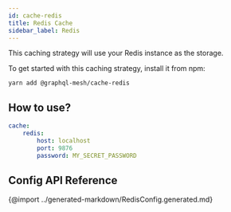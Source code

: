 ```yaml
---
id: cache-redis
title: Redis Cache
sidebar_label: Redis
---
```


This caching strategy will use your Redis instance as the storage.

To get started with this caching strategy, install it from npm:

```
yarn add @graphql-mesh/cache-redis
```

## How to use?

```yml
cache:
    redis:
        host: localhost
        port: 9876
        password: MY_SECRET_PASSWORD
```

## Config API Reference

{@import ../generated-markdown/RedisConfig.generated.md}
